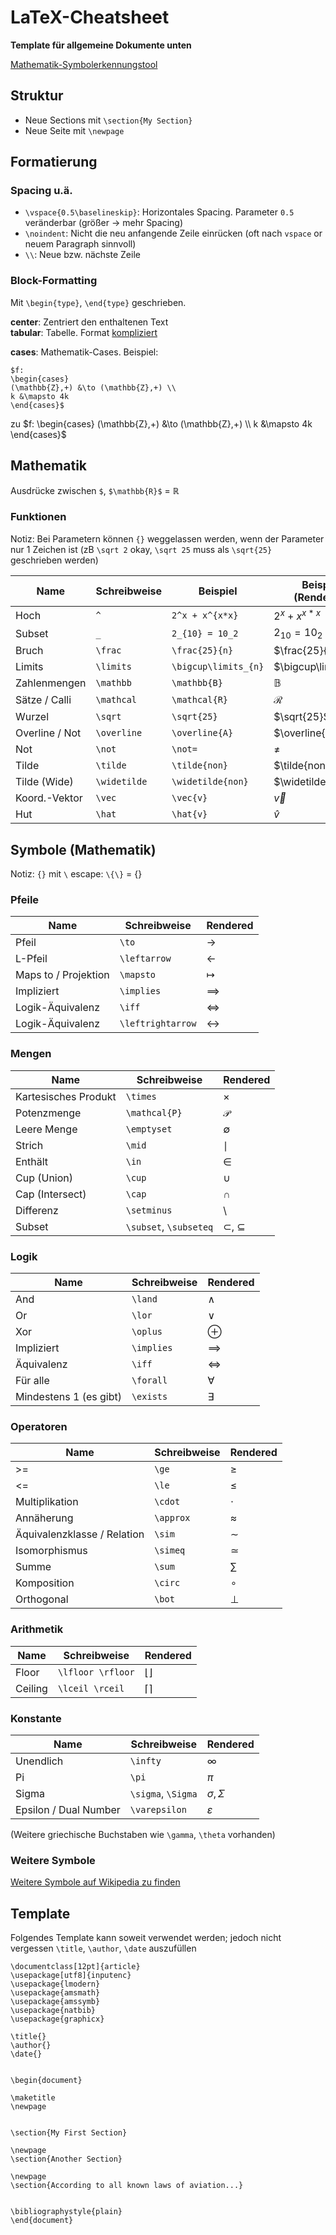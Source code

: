# LaTeX-Cheatsheet
**Template für allgemeine Dokumente unten**

[Mathematik-Symbolerkennungstool](https://detexify.kirelabs.org/classify.html)


## Struktur
- Neue Sections mit `\section{My Section}`
- Neue Seite mit `\newpage`


## Formatierung
### Spacing u.ä.
- `\vspace{0.5\baselineskip}`: Horizontales Spacing. Parameter
  `0.5` veränderbar (größer -> mehr Spacing)
- `\noindent`: Nicht die neu anfangende Zeile einrücken
  (oft nach `vspace` or neuem Paragraph sinnvoll)
- `\\`: Neue bzw. nächste Zeile

### Block-Formatting
Mit `\begin{type}`, `\end{type}` geschrieben.

**center**: Zentriert den enthaltenen Text  
**tabular**: Tabelle. Format
[kompliziert](https://www.overleaf.com/learn/latex/Tables)

**cases**: Mathematik-Cases. Beispiel:  
```
$f: 
\begin{cases}
(\mathbb{Z},+) &\to (\mathbb{Z},+) \\
k &\mapsto 4k
\end{cases}$
```
zu
$f: 
\begin{cases}
(\mathbb{Z},+) &\to (\mathbb{Z},+) \\
k &\mapsto 4k
\end{cases}$


## Mathematik
Ausdrücke zwischen `$`, `$\mathbb{R}$` = $\mathbb{R}$

### Funktionen
Notiz: Bei Parametern können `{}` weggelassen werden, wenn der Parameter nur 1
Zeichen ist (zB `\sqrt 2` okay, `\sqrt 25` muss als `\sqrt{25}`
geschrieben werden)

| Name           | Schreibweise | Beispiel             | Beispiel (Rendered)  |
| -------------- | ------------ | -------------------- | -------------------- |
| Hoch           | `^`          | `2^x + x^{x*x}`      | $2^x + x^{x*x}$      |
| Subset         | `_`          | `2_{10} = 10_2`      | $2_{10} = 10_2$      |
| Bruch          | `\frac`      | `\frac{25}{n}`       | $\frac{25}{n}$       |
| Limits         | `\limits`    | `\bigcup\limits_{n}` | $\bigcup\limits_{n}$ |
| Zahlenmengen   | `\mathbb`    | `\mathbb{B}`         | $\mathbb{B}$         |
| Sätze / Calli  | `\mathcal`   | `\mathcal{R}`        | $\mathcal{R}$        |
| Wurzel         | `\sqrt`      | `\sqrt{25}`          | $\sqrt{25}$          |
| Overline / Not | `\overline`  | `\overline{A}`       | $\overline{A}$       |
| Not            | `\not`       | `\not=`              | $\not=$              |
| Tilde          | `\tilde`     | `\tilde{non}`        | $\tilde{non}$        |
| Tilde (Wide)   | `\widetilde` | `\widetilde{non}`    | $\widetilde{non}$    |
| Koord.-Vektor  | `\vec`       | `\vec{v}`            | $\vec{v}$            |
| Hut            | `\hat`       | `\hat{v}`            | $\hat{v}$            |


## Symbole (Mathematik)
Notiz: `{}` mit `\` escape: `\{\}` = $\{\}$

### Pfeile
| Name                 | Schreibweise      | Rendered          |
| -------------------- | ----------------- | ----------------- |
| Pfeil                | `\to`             | $\to$             |
| L-Pfeil              | `\leftarrow`      | $\leftarrow$      |
| Maps to / Projektion | `\mapsto`         | $\mapsto$         |
| Impliziert           | `\implies`        | $\implies$        |
| Logik-Äquivalenz     | `\iff`            | $\iff$            |
| Logik-Äquivalenz     | `\leftrightarrow` | $\leftrightarrow$ |

### Mengen
| Name                 | Schreibweise           | Rendered               |
| -------------------- | ---------------------- | ---------------------- |
| Kartesisches Produkt | `\times`               | $\times$               |
| Potenzmenge          | `\mathcal{P}`          | $\mathcal{P}$          |
| Leere Menge          | `\emptyset`            | $\emptyset$            |
| Strich               | `\mid`                 | $\mid$                 |
| Enthält              | `\in`                  | $\in$                  |
| Cup (Union)          | `\cup`                 | $\cup$                 |
| Cap (Intersect)      | `\cap`                 | $\cap$                 |
| Differenz            | `\setminus`            | $\setminus$            |
| Subset               | `\subset`, `\subseteq` | $\subset$, $\subseteq$ |

### Logik
| Name                   | Schreibweise | Rendered   |
| ---------------------- | ------------ | ---------- |
| And                    | `\land`      | $\land$    |
| Or                     | `\lor`       | $\lor$     |
| Xor                    | `\oplus`     | $\oplus$   |
| Impliziert             | `\implies`   | $\implies$ |
| Äquivalenz             | `\iff`       | $\iff$     |
| Für alle               | `\forall`    | $\forall$  |
| Mindestens 1 (es gibt) | `\exists`    | $\exists$  |

### Operatoren
| Name                        | Schreibweise | Rendered  |
| --------------------------- | ------------ | --------- |
| \>=                         | `\ge`        | $\ge$     |
| <=                          | `\le`        | $\le$     |
| Multiplikation              | `\cdot`      | $\cdot$   |
| Annäherung                  | `\approx`    | $\approx$ |
| Äquivalenzklasse / Relation | `\sim`       | $\sim$    |
| Isomorphismus               | `\simeq`     | $\simeq$  |
| Summe                       | `\sum`       | $\sum$    |
| Komposition                 | `\circ`      | $\circ$   |
| Orthogonal                  | `\bot`       | $\bot$    |

### Arithmetik
| Name    | Schreibweise      | Rendered          |
| ------- | ----------------- | ----------------- |
| Floor   | `\lfloor \rfloor` | $\lfloor \rfloor$ |
| Ceiling | `\lceil \rceil`   | $\lceil \rceil$   |

### Konstante
| Name                  | Schreibweise       | Rendered         |
| --------------------- | ------------------ | ---------------- |
| Unendlich             | `\infty`           | $\infty$         |
| Pi                    | `\pi`              | $\pi$            |
| Sigma                 | `\sigma`, `\Sigma` | $\sigma, \Sigma$ |
| Epsilon / Dual Number | `\varepsilon`      | $\varepsilon$    |

(Weitere griechische Buchstaben wie `\gamma`, `\theta` vorhanden)

### Weitere Symbole
[Weitere Symbole auf Wikipedia zu finden](https://en.wikipedia.org/wiki/List_of_mathematical_symbols_by_subject)


## Template
Folgendes Template kann soweit verwendet werden; jedoch nicht vergessen `\title`, `\author`, `\date` auszufüllen
```
\documentclass[12pt]{article}
\usepackage[utf8]{inputenc}
\usepackage{lmodern}
\usepackage{amsmath}
\usepackage{amssymb}
\usepackage{natbib}
\usepackage{graphicx}

\title{}
\author{}
\date{}


\begin{document}

\maketitle
\newpage


\section{My First Section}

\newpage
\section{Another Section}

\newpage
\section{According to all known laws of aviation...}


\bibliographystyle{plain}
\end{document}
```